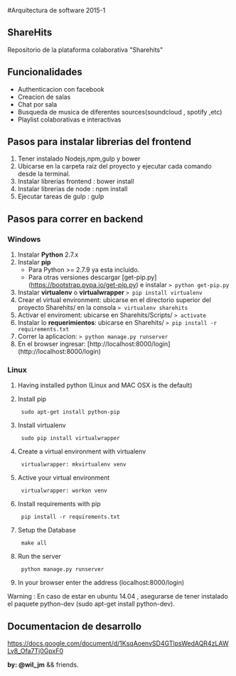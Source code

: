 #Arquitectura de software 2015-1

## ShareHits

Repositorio de la plataforma colaborativa "Sharehits"

## Funcionalidades

- Authenticacion con facebook
- Creacion de salas
- Chat por sala
- Busqueda de musica de diferentes sources(soundcloud , spotify ,etc)
- Playlist colaborativas e interactivas

## Pasos para instalar librerias del frontend
1. Tener instalado Nodejs,npm,gulp y bower
2. Ubicarse en la carpeta raiz del proyecto y ejecutar cada comando desde la terminal.
3. Instalar librerias frontend : bower install
4. Instalar librerias de node : npm install
5. Ejecutar tareas de gulp : gulp

## Pasos para correr en backend

### Windows
1. Instalar **Python** 2.7.x
2. Instalar **pip**
   - Para Python >= 2.7.9 ya esta incluido.
   - Para otras versiones descargar [get-pip.py] (https://bootstrap.pypa.io/get-pip.py) e instalar `> python get-pip.py`
3. Instalar **virtualenv** o **virtualwrapper** `> pip install virtualenv`
4. Crear el virtual environment: ubicarse en el directorio superior del proyecto Sharehits/ en la consola `> virtualenv sharehits`
5. Activar el enviroment: ubicarse en Sharehits/Scripts/ `> activate`
6. Instalar lo **requerimientos**: ubicarse en Sharehits/ `> pip install -r requirements.txt`
7. Correr la aplicacion: `> python manage.py runserver`
8. En el browser ingresar: [http://localhost:8000/login] (http://localhost:8000/login)

### Linux
1. Having installed python (Linux and MAC OSX is the default)

2. Install pip
	
		sudo apt-get install python-pip

3. Install virtualenv
	
		sudo pip install virtualwrapper


4. Create a virtual environment with virtualenv
	
		virtualwrapper: mkvirtualenv venv


5. Active your virtual environment
	
		virtualwrapper: workon venv


6. Install requirements with pip 
	
		pip install -r requirements.txt


7. Setup the Database

    	make all


8. Run the server 
	
		python manage.py runserver


9. In your browser enter the address (localhost:8000/login)

Warning : En caso de estar en ubuntu 14.04 , asegurarse de tener instalado el paquete python-dev (sudo apt-get install python-dev).

## Documentacion de desarrollo
 https://docs.google.com/document/d/1KsqAoenvSD4GTlpsWedAQR4zLAWLv8_Ofa7Tj0GpxF0

 **by: @wil_jm** && friends.
